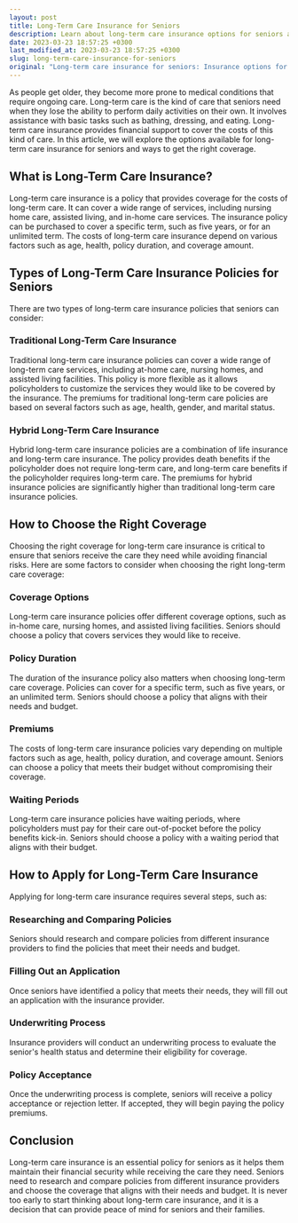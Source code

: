 ```yaml
---
layout: post
title: Long-Term Care Insurance for Seniors
description: Learn about long-term care insurance options for seniors and how to get the right coverage for their needs.
date: 2023-03-23 18:57:25 +0300
last_modified_at: 2023-03-23 18:57:25 +0300
slug: long-term-care-insurance-for-seniors
original: "Long-term care insurance for seniors: Insurance options for seniors and how to get the right coverage."
---
```

As people get older, they become more prone to medical conditions that require ongoing care. Long-term care is the kind of care that seniors need when they lose the ability to perform daily activities on their own. It involves assistance with basic tasks such as bathing, dressing, and eating. Long-term care insurance provides financial support to cover the costs of this kind of care. In this article, we will explore the options available for long-term care insurance for seniors and ways to get the right coverage.

## What is Long-Term Care Insurance?

Long-term care insurance is a policy that provides coverage for the costs of long-term care. It can cover a wide range of services, including nursing home care, assisted living, and in-home care services. The insurance policy can be purchased to cover a specific term, such as five years, or for an unlimited term. The costs of long-term care insurance depend on various factors such as age, health, policy duration, and coverage amount.

## Types of Long-Term Care Insurance Policies for Seniors

There are two types of long-term care insurance policies that seniors can consider:

### Traditional Long-Term Care Insurance

Traditional long-term care insurance policies can cover a wide range of long-term care services, including at-home care, nursing homes, and assisted living facilities. This policy is more flexible as it allows policyholders to customize the services they would like to be covered by the insurance. The premiums for traditional long-term care policies are based on several factors such as age, health, gender, and marital status.

### Hybrid Long-Term Care Insurance

Hybrid long-term care insurance policies are a combination of life insurance and long-term care insurance. The policy provides death benefits if the policyholder does not require long-term care, and long-term care benefits if the policyholder requires long-term care. The premiums for hybrid insurance policies are significantly higher than traditional long-term care insurance policies.

## How to Choose the Right Coverage

Choosing the right coverage for long-term care insurance is critical to ensure that seniors receive the care they need while avoiding financial risks. Here are some factors to consider when choosing the right long-term care coverage:

### Coverage Options

Long-term care insurance policies offer different coverage options, such as in-home care, nursing homes, and assisted living facilities. Seniors should choose a policy that covers services they would like to receive.

### Policy Duration

The duration of the insurance policy also matters when choosing long-term care coverage. Policies can cover for a specific term, such as five years, or an unlimited term. Seniors should choose a policy that aligns with their needs and budget.

### Premiums

The costs of long-term care insurance policies vary depending on multiple factors such as age, health, policy duration, and coverage amount. Seniors can choose a policy that meets their budget without compromising their coverage.

### Waiting Periods

Long-term care insurance policies have waiting periods, where policyholders must pay for their care out-of-pocket before the policy benefits kick-in. Seniors should choose a policy with a waiting period that aligns with their budget.

## How to Apply for Long-Term Care Insurance

Applying for long-term care insurance requires several steps, such as:

### Researching and Comparing Policies

Seniors should research and compare policies from different insurance providers to find the policies that meet their needs and budget.

### Filling Out an Application

Once seniors have identified a policy that meets their needs, they will fill out an application with the insurance provider.

### Underwriting Process

Insurance providers will conduct an underwriting process to evaluate the senior's health status and determine their eligibility for coverage.

### Policy Acceptance

Once the underwriting process is complete, seniors will receive a policy acceptance or rejection letter. If accepted, they will begin paying the policy premiums.

## Conclusion

Long-term care insurance is an essential policy for seniors as it helps them maintain their financial security while receiving the care they need. Seniors need to research and compare policies from different insurance providers and choose the coverage that aligns with their needs and budget. It is never too early to start thinking about long-term care insurance, and it is a decision that can provide peace of mind for seniors and their families.
